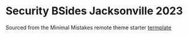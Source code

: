 # Security BSides Jacksonville 2023

Sourced from the Minimal Mistakes remote theme starter [termplate](https://github.com/mmistakes/mm-github-pages-starter/generate)